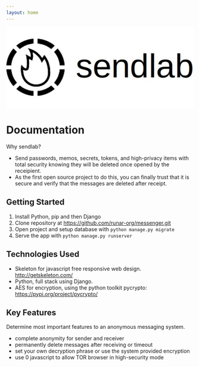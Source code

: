 ```yaml
---
layout: home
---
```

![Logo](/banner.jpg)
# Documentation
Why sendlab?
- Send passwords, memos, secrets, tokens, and high-privacy items with total security knowing they will be deleted once opened by the receipient.
- As the first open source project to do this, you can finally trust that it is secure and verify that the messages are deleted after receipt.

## Getting Started

1) Install Python, pip and then Django
2) Clone repository at https://github.com/runar-org/messenger.git
3) Open project and setup database with ``python manage.py migrate``
4) Serve the app with ``python manage.py runserver``

## Technologies Used
* Skeleton for javascript free responsive web design. http://getskeleton.com/
* Python, full stack using Django.
* AES for encryption, using the python toolkit pycrypto: https://pypi.org/project/pycrypto/

## Key Features
Determine most important features to an anonymous messaging system.

* complete anonymity for sender and receiver 
* permanently delete messages after receiving or timeout
* set your own decryption phrase or use the system provided encryption
* use 0 javascript to allow TOR browser in high-security mode

